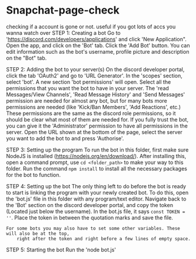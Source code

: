 # Snapchat-page-check
checking if a account is gone or not. useful if you got lots of accs you wanna watch over
STEP 1: Creating a bot
    Go to 'https://discord.com/developers/applications' and click 'New Application".
    Open the app, and click on the 'Bot' tab. Click the 'Add Bot' button.
    You can edit information such as the bot's username, profile picture and description on the "Bot" tab.

STEP 2: Adding the bot to your server(s)
    On the discord developer portal, click the tab 'OAuth2' and go to 'URL Generator'. 
    In the 'scopes' section, select 'bot'.
    A new section 'bot permissions' will open. Select all the permissions that you want the bot to have in your server.
    The 'read Messages/View Channels', 'Read Message History' and 'Send Messages' permission are needed for almost any bot,
        but for many bots more permissions are needed (like 'Kick/Ban Members', 'Add Reactions', etc.) 
        These permissions are the same as the discord role permissions, so it should be clear what most of them are needed for.
    If you fully trust the bot, you can give it the 'Administrator' permission to have all permissions in the server.
    Open the URL shown at the bottom of the page, select the server you want to add the bot to and press 'Authorise'.

STEP 3: Setting up the program
    To run the bot in this folder, first make sure NodeJS is installed (https://nodejs.org/en/download/).
    After installing this, open a command prompt, use `cd <folder_path>` to make your way to this folder.
    Run the command `npm install` to install all the necessary packages for the bot to function.

STEP 4: Setting up the bot
    The only thing left to do before the bot is ready to start is linking the program with your newly created bot.
    To do this, open the 'bot.js' file in this folder with any program/text editor. 
    Navigate back to the 'Bot' section on the discord developer portal, and copy the token (Located just below the username).
    In the bot.js file, it says `const TOKEN = ''`. Place the token in between the quotation marks and save the file.

    For some bots you may also have to set some other variables. These will also be at the top,
        right after the token and right before a few lines of empty space.

STEP 5: Starting the bot 
    Run the 'node bot.js'
